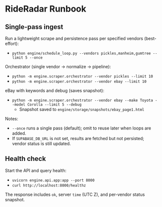 # RideRadar Runbook

## Single-pass ingest

Run a lightweight scrape and persistence pass per specified vendors (best-effort):

- `python engine/schedule_loop.py --vendors pickles,manheim,gumtree --limit 5 --once`

Orchestrator (single vendor → normalize → pipeline):

- `python -m engine.scraper.orchestrator --vendor pickles --limit 10`
- `python -m engine.scraper.orchestrator --vendor ebay --limit 10`

eBay with keywords and debug (saves snapshot):

- `python -m engine.scraper.orchestrator --vendor ebay --make Toyota --model Corolla --limit 5 --debug`
  - Snapshot saved to `engine/storage/snapshots/ebay_page1.html`

Notes:
- `--once` runs a single pass (default); omit to reuse later when loops are added.
- If `SUPABASE_DB_URL` is not set, results are fetched but not persisted; vendor status is still updated.

## Health check

Start the API and query health:

- `uvicorn engine.api.app:app --port 8000`
- `curl http://localhost:8000/healthz`

The response includes `ok`, server `time` (UTC Z), and per-vendor status snapshot.
